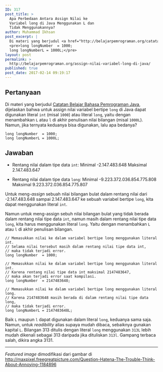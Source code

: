 ```yaml
---
ID: 317
post_title: >
  Apa Perbedaan Antara Assign Nilai ke
  Variabel long di Java Menggunakan L dan
  Tidak Menggunakannya?
author: Muhammad Ikhsan
post_excerpt: |
  Di materi yang berjudul <a href="http://belajarpemrograman.org/catatan-belajar-bahasa-pemrograman-java/">Catatan Belajar Bahasa Pemrograman Java</a>, dijelaskan bahwa untuk mengekspresikan nilai dari sebuah variabel bertipe <code>long</code> dapat digunakan literal <code>int</code> (misal 1000) atau literal <code>long</code>, yaitu dengan menambahkan <code>L</code> atau <code>l</code> di akhir penulisan nilai bilangan (misal 1000L). Jika keduanya bisa digunakan, lalu apa bedanya?
  <pre>long longNumber  = 1000;
  long longNumberL = 1000L;</pre>
layout: post
permalink: >
  http://belajarpemrograman.org/assign-nilai-variabel-long-di-java/
published: true
post_date: 2017-02-14 09:19:17
---
```

## Pertanyaan

Di materi yang berjudul [Catatan Belajar Bahasa Pemrograman Java](http://belajarpemrograman.org/catatan-belajar-bahasa-pemrograman-java/), dijelaskan bahwa untuk assign nilai variabel bertipe `long` di Java dapat digunakan literal `int` (misal `1000`) atau literal `long`, yaitu dengan menambahkan `L` atau `l` di akhir penulisan nilai bilangan (misal `1000L`). Namun, jika ternyata keduanya bisa digunakan, lalu apa bedanya?

~~~~~~~~~~~~~~~~~~~~~~~~~~~~ {.language-java .line-numbers}
long longNumber  = 1000;
long longNumberL = 1000L;
~~~~~~~~~~~~~~~~~~~~~~~~~~~~

## Jawaban

- Rentang nilai dalam tipe data `int`:
  Minimal -2.147.483.648
  Maksimal 2.147.483.647

- Rentang nilai dalam tipe data `long`:
  Minimal -9.223.372.036.854.775.808
  Maksimal 9.223.372.036.854.775.807

Untuk meng-*assign* sebuah nilai bilangan bulat dalam rentang nilai dari -2.147.483.648 sampai 2.147.483.647 ke sebuah variabel bertipe `long`, kita dapat menggunakan literal `int`.

Namun untuk meng-assign sebuh nilai bilangan bulat yang tidak berada dalam rentang nilai tipe data `int`, namun masih dalam rentang nilai tipe data `long`, kita harus menggunakan literal `long`. Yaitu dengan menambahkan `L` atau `l` di akhir penulisan bilangan.

~~~~~~~~~~~~~~~~~~~~~~~~~~~~~~~~~~~~~~~~~~~~~~~~~~~~~~~~~~~~~~~~~~~~~~~~~~~~~~ {.language-java .line-numbers}
// Memasukkan nilai ke dalam variabel bertipe long menggunakan literal int.
// Selama nilai tersebut masih dalam rentang nilai tipe data int, 
// maka tidak terjadi error.
long longNumber  = 1000;

// Memasukkan nilai ke dalam variabel bertipe long menggunakan literal int.
// Karena rentang nilai tipe data int maksimal 2147483647, 
// maka akan terjadi error saat kompilasi.
long longNumber  = 2147483648;

// Memasukkan nilai ke dalam variabel bertipe long menggunakan literal long.
// Karena 2147483648 masih berada di dalam rentang nilai tipe data long, 
// maka tidak terjadi error.
long longNumberL = 2147483648L;
~~~~~~~~~~~~~~~~~~~~~~~~~~~~~~~~~~~~~~~~~~~~~~~~~~~~~~~~~~~~~~~~~~~~~~~~~~~~~~

Baik `L` maupun `l` dapat digunakan dalam literal `long`, keduanya sama saja. Namun, untuk *readibility* alias supaya mudah dibaca, sebaiknya gunakan kapital `L`. Bilangan 313 ditulis dengan literal `long` menggunakan `313L` lebih mudah dikenali sebagai 313 daripada jika dituliskan `313l`. Gampang terbaca salah, dikira angka 3131.

------------------------------------------------------------------------------

*Featured image* dimodifikasi dari gambar di <http://maxpixel.freegreatpicture.com/Question-Hatena-The-Trouble-Think-About-Annoying-1184896>